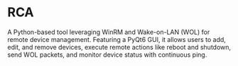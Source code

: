 # RCA
A Python-based tool leveraging WinRM and Wake-on-LAN (WOL) for remote device management. Featuring a PyQt6 GUI, it allows users to add, edit, and remove devices, execute remote actions like reboot and shutdown, send WOL packets, and monitor device status with continuous ping.
